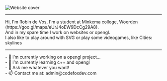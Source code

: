 ![Website cover](https://raw.githubusercontent.com/CodeFoxDev/Codefoxdev/main/assets/Cover%20website.png)
<hr>
Hi, I'm Robin de Vos, I'm a student at Minkema college, Woerden (https://goo.gl/maps/eUrJ4oEW9DcCg29A8).  <br>
And in my spare time I work on websites or opengl.  <br>
I also like to play around with SVG or play some videogames, like Cities: skylines
<hr>
- 🔭 I’m currently working on a opengl project...	<br>
- 🌱 I’m currently learning c++ and opengl <br>
- 💬 Ask me whatever you want! <br>
- 📫 Contact me at: admin@codefoxdev.com <br>